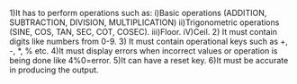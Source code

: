 1)It has to perform operations such as:
      i)Basic operations (ADDITION, SUBTRACTION, DIVISION, MULTIPLICATION)
      ii)Trigonometric operations (SINE, COS, TAN, SEC, COT, COSEC).
      iii)Floor.
      iV)Ceil.
2) It must contain digits like numbers from 0-9.
3) It must contain operational keys such as +, -, *, % etc.
4)It must display errors when incorrect values or operation is being done like 4%0=error.
5)It can have a reset key.
6)It must be accurate in producing the output.
